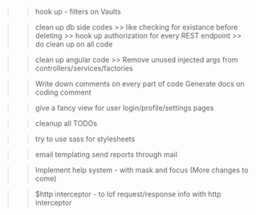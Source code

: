 >> hook up - filters on Vaults

>> clean up db side codes
    >> like checking for existance before deleting
    >> hook up authorization for every REST endpoint
    >> do clean up on all code

>> clean up angular code
    >> Remove unused injected args from controllers/services/factories

>> Write down comments on every part of code
>> Generate docs on coding comment

>> give a fancy view for user login/profile/settings pages

>> cleanup all TODOs

>> try to use sass for stylesheets

>> email templating
>> send reports through mail

>> Implement help system - with mask and focus
(More changes to come)

>> $http interceptor - to lof request/response info with http interceptor

